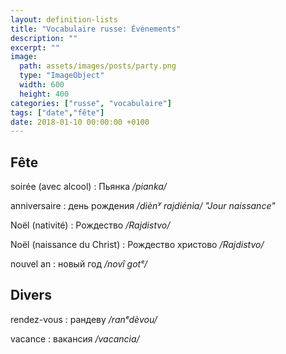 ```yaml
---
layout: definition-lists
title: "Vocabulaire russe: Évènements"
description: ""
excerpt: ""
image:
  path: assets/images/posts/party.png
  type: "ImageObject"
  width: 600
  height: 400
categories: ["russe", "vocabulaire"]
tags: ["date","fête"]
date: 2018-01-10 00:00:00 +0100
---
```


## Fête

soirée (avec alcool)
: Пьянка
*/pianka/*

anniversaire
: день рождения
*/diènʸ rajdiénia/ "Jour naissance"*

Noël (nativité)
: Рождество
*/Rajdistvo/*

Noël (naissance du Christ)
: Рождество христово
*/Rajdistvo/*

nouvel an
: новый год
*/novî gotᵉ/*


## Divers

rendez-vous
: рандеву
*/ranᵉdèvou/*

vacance
: вакансия
*/vacancia/*
